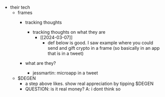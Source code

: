 
  * their tech
    * frames
      * tracking thoughts
        * tracking thoughts on what they are
          * [[2024-03-07]]
            * def below is good. I saw example where you could send and gift crypto in a frame (so basically in an app that is in a tweet)

      * what are they?
        * jessmartin: microapp in a tweet
    * $DEGEN
      * a step above likes. show real appreciation by tipping $DEGEN
      * QUESTION: is it real money? A: i dont think so